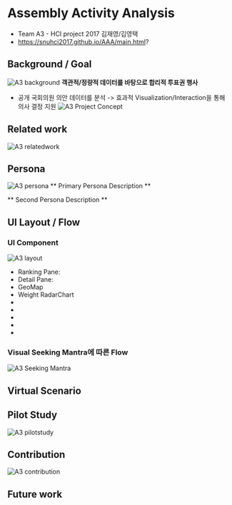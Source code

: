 # Assembly Activity Analysis
* Team A3 - HCI project 2017 김재영/김영택
* https://snuhci2017.github.io/AAA/main.html?

## Background / Goal
![A3 background](http://snuhci2017.github.io/AAA/report/background.png)
**객관적/정량적 데이터를 바탕으로 합리적 투표권 행사**
 - 공개 국회의원 의안 데이터를 분석 -> 효과적 Visualization/Interaction을 통해 의사 결정 지원
![A3 Project Concept]()

## Related work
![A3 relatedwork]()

## Persona
![A3 persona]()
** Primary Persona Description **

** Second Persona Description **

## UI Layout / Flow
### UI Component
![A3 layout]()
* Ranking Pane:
* Detail Pane:
* GeoMap
* Weight RadarChart
*
*
*
*
*

### Visual Seeking Mantra에 따른 Flow
![A3 Seeking Mantra]()



## Virtual Scenario


## Pilot Study
![A3 pilotstudy]()

## Contribution
![A3 contribution]()

## Future work
